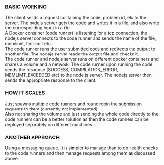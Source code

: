### BASIC WORKING
The client sends a request containing the code, problem id, etc to the server. The nodejs server gets the code and writes it in a file, and also write the corresponding input in a file.\
A Docker container (code runner) is listening for a tcp connection, the nodejs server connects to the code runner and sends the name of the file, memlimit, timelimit etc.\
The code runner runs the user submitted code and redirects the output to another file. The nodejs server reads the output file and checks it.\
The code runner and nodejs server runs on different docker containers and shares a volume and a network. The code runner upon running the code sends the response (SUCCESS, COMPILATION_ERROR, MEMLIMT_EXCEEDED etc)
to the node js server. The nodejs server then sends the appropriate response to the client.

### HOW IT SCALES
Just spawns multiple code runners and round robin the submission requests to them (currently not implemented).\
Also not sharing the volume and just sending the whole code directly to the code runners can be a better solution as then the code runners can be deployed separately on different machines.

### ANOTHER APPROACH
Using a messaging queue. It is simpler to manage than to do health checks to the code runners and then manage requests among them as discussed above.
